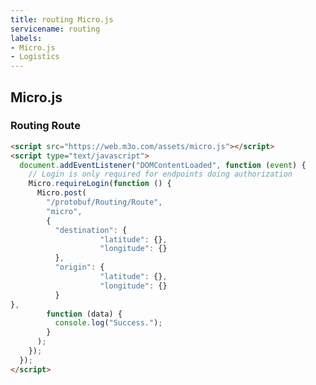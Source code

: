```yaml
---
title: routing Micro.js
servicename: routing
labels: 
- Micro.js
- Logistics
---
```


## Micro.js


### Routing Route
<!-- We use the request body description here as endpoint descriptions are not
being lifted correctly from the proto by the openapi spec generator -->

```html
<script src="https://web.m3o.com/assets/micro.js"></script>
<script type="text/javascript">
  document.addEventListener("DOMContentLoaded", function (event) {
    // Login is only required for endpoints doing authorization
    Micro.requireLogin(function () {
      Micro.post(
        "/protobuf/Routing/Route",
        "micro",
        {
          "destination": {
                    "latitude": {},
                    "longitude": {}
          },
          "origin": {
                    "latitude": {},
                    "longitude": {}
          }
},
        function (data) {
          console.log("Success.");
        }
      );
    });
  });
</script>
```


